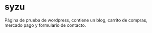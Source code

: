 # syzu
Página de prueba de wordpress, contiene un blog, carrito de compras, mercado pago y formulario de contacto.
